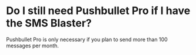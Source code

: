 # Do I still need Pushbullet Pro if I have the SMS Blaster?

Pushbullet Pro is only necessary if you plan to send more than 100 messages per month.
